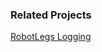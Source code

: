 ### Related Projects
[RobotLegs Logging](https://github.com/robotlegs/robotlegs-framework/blob/master/src/robotlegs/bender/framework/readme-logging.md)
